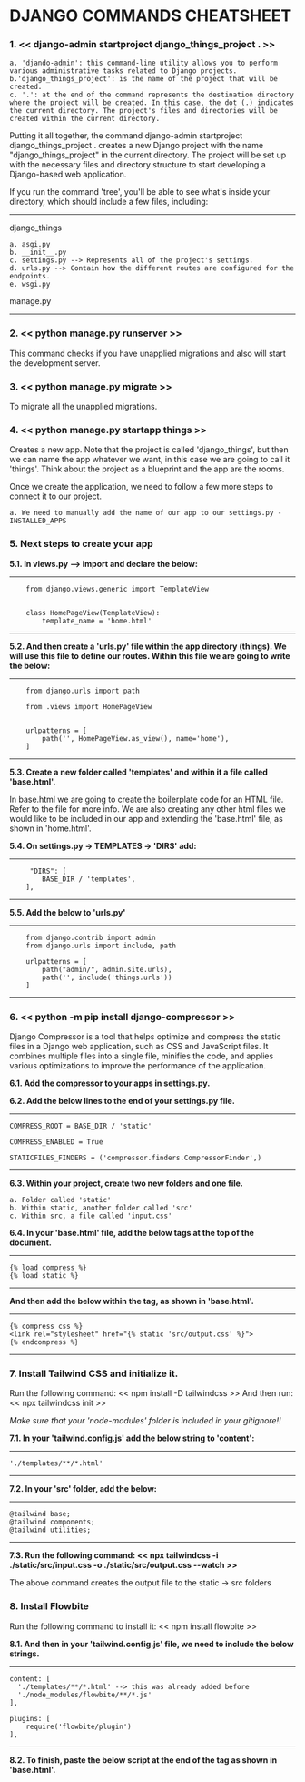 # DJANGO COMMANDS CHEATSHEET 


### 1. << django-admin startproject django_things_project . >>


    a. 'djando-admin': this command-line utility allows you to perform various administrative tasks related to Django projects.
    b.'django_things_project': is the name of the project that will be created.
    c. '.': at the end of the command represents the destination directory where the project will be created. In this case, the dot (.) indicates the current directory. The project's files and directories will be created within the current directory.

Putting it all together, the command django-admin startproject django_things_project . creates a new Django project 
with the name "django_things_project" in the current directory. The project will be set up with the necessary files and 
directory structure to start developing a Django-based web application.

If you run the command 'tree', you'll be able to see what's inside your directory, which should include a few files, 
including:

-------------
django_things

    a. asgi.py
    b. __init__.py
    c. settings.py --> Represents all of the project's settings.
    d. urls.py --> Contain how the different routes are configured for the endpoints.
    e. wsgi.py

manage.py

-------------


### 2. << python manage.py runserver >>

This command checks if you have unapplied migrations and also will start the development server. 

### 3. << python manage.py migrate >>

To migrate all the unapplied migrations. 

### 4. << python manage.py startapp things >>

Creates a new app. Note that the project is called 'django_things', but then we can name the app whatever we want, in 
this case we are going to call it 'things'. Think about the project as a blueprint and the app are the rooms.

Once we create the application, we need to follow a few more steps to connect it to our project.

    a. We need to manually add the name of our app to our settings.py - INSTALLED_APPS

### 5. Next steps to create your app

**5.1. In views.py --> import and declare the below:**


-------------
        from django.views.generic import TemplateView


        class HomePageView(TemplateView):
            template_name = 'home.html'

-------------

**5.2. And then create a 'urls.py' file within the app directory (things). We will use this file to define our routes. 
Within this file we are going to write the below:**

-------------
        from django.urls import path

        from .views import HomePageView


        urlpatterns = [
            path('', HomePageView.as_view(), name='home'),
        ]

-------------

**5.3. Create a new folder called 'templates' and within it a file called 'base.html'.**

In base.html we are going to create the boilerplate code for an HTML file. Refer to the file for more info.
We are also creating any other html files we would like to be included in our app and extending the 'base.html' file, as
shown in 'home.html'.


**5.4. On settings.py -> TEMPLATES -> 'DIRS' add:**

-------------
         "DIRS": [
            BASE_DIR / 'templates',
        ],

-------------



**5.5. Add the below to 'urls.py'**

-------------
        from django.contrib import admin
        from django.urls import include, path

        urlpatterns = [
            path("admin/", admin.site.urls),
            path('', include('things.urls'))
        ]

-------------


### 6. << python -m pip install django-compressor >>


Django Compressor is a tool that helps optimize and compress the static files in a Django web application, such as CSS 
and JavaScript files. It combines multiple files into a single file, minifies the code, and applies various 
optimizations to improve the performance of the application.


**6.1. Add the compressor to your apps in settings.py.**


**6.2. Add the below lines to the end of your settings.py file.**

-------------
    COMPRESS_ROOT = BASE_DIR / 'static'

    COMPRESS_ENABLED = True

    STATICFILES_FINDERS = ('compressor.finders.CompressorFinder',)

-------------


**6.3. Within your project, create two new folders and one file.** 


    a. Folder called 'static'
    b. Within static, another folder called 'src'
    c. Within src, a file called 'input.css'


**6.4. In your 'base.html' file, add the below tags at the top of the document.**

-------------
    {% load compress %}
    {% load static %}

-------------


**And then add the below within the <head> tag, as shown in 'base.html'.**

-------------
    {% compress css %}
    <link rel="stylesheet" href="{% static 'src/output.css' %}">
    {% endcompress %}
-------------


### 7. Install Tailwind CSS and initialize it.

Run the following command: << npm install -D tailwindcss >>
And then run: << npx tailwindcss init >>

*Make sure that your 'node-modules' folder is included in your gitignore!!*

 
**7.1. In your 'tailwind.config.js' add the below string to 'content':**

-------------
    './templates/**/*.html'
-------------

**7.2. In your 'src' folder, add the below:**

-------------
    @tailwind base;
    @tailwind components;
    @tailwind utilities;
-------------

**7.3. Run the following command: << npx tailwindcss -i ./static/src/input.css -o ./static/src/output.css --watch >>**

The above command creates the output file to the static -> src folders


### 8. Install Flowbite

Run the following command to install it: << npm install flowbite >>


**8.1. And then in your 'tailwind.config.js' file, we need to include the below strings.**

-------------
    content: [
      './templates/**/*.html' --> this was already added before
      './node_modules/flowbite/**/*.js'
    ],

    plugins: [
        require('flowbite/plugin')
    ],
-------------

**8.2. To finish, paste the below script at the end of the <body> tag as shown in 'base.html'.**

